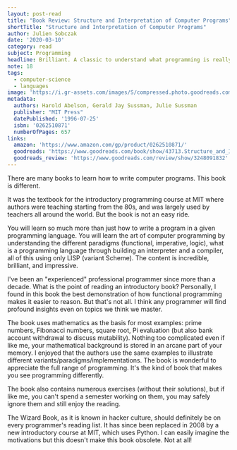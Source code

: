 ```yaml
---
layout: post-read
title: "Book Review: Structure and Interpretation of Computer Programs"
shortTitle: "Structure and Interpretation of Computer Programs"
author: Julien Sobczak
date: '2020-03-10'
category: read
subject: Programming
headline: Brilliant. A classic to understand what programming is really about.
note: 18
tags:
  - computer-science
  - languages
image: 'https://i.gr-assets.com/images/S/compressed.photo.goodreads.com/books/1391032527l/43713.jpg'
metadata:
  authors: Harold Abelson, Gerald Jay Sussman, Julie Sussman
  publisher: "MIT Press"
  datePublished: '1996-07-25'
  isbn: '0262510871'
  numberOfPages: 657
links:
  amazon: 'https://www.amazon.com/gp/product/0262510871/'
  goodreads: 'https://www.goodreads.com/book/show/43713.Structure_and_Interpretation_of_Computer_Programs'
  goodreads_review: 'https://www.goodreads.com/review/show/3248091832'
---
```


There are many books to learn how to write computer programs. This book is different.

It was the textbook for the introductory programming course at MIT where authors were teaching starting from the 80s, and was largely used by teachers all around the world. But the book is not an easy ride. 

You will learn so much more than just how to write a program in a given programming language. You will learn the art of computer programming by understanding the different paradigms (functional, imperative, logic), what is a programming language through building an interpreter and a compiler, all of this using only LISP (variant Scheme). The content is incredible, brilliant, and impressive. 

I've been an "experienced" professional programmer since more than a decade. What is the point of reading an introductory book? Personally, I found in this book the best demonstration of how functional programming makes it easier to reason. But that's not all. I think any programmer will find profound insights even on topics we think we master. 

The book uses mathematics as the basis for most examples: prime numbers, Fibonacci numbers, square root, Pi evaluation (but also bank account withdrawal to discuss mutability). Nothing too complicated even if like me, your mathematical background is stored in an arcane part of your memory. I enjoyed that the authors use the same examples to illustrate different variants/paradigms/implementations. The book is wonderful to appreciate the full range of programming. It's the kind of book that makes you see programming differently.

The book also contains numerous exercises (without their solutions), but if like me, you can't spend a semester working on them, you may safely ignore them and still enjoy the reading.

The Wizard Book, as it is known in hacker culture, should definitely be on every programmer's reading list. It has since been replaced in 2008 by a new introductory course at MIT, which uses Python. I can easily imagine the motivations but this doesn't make this book obsolete. Not at all! 
